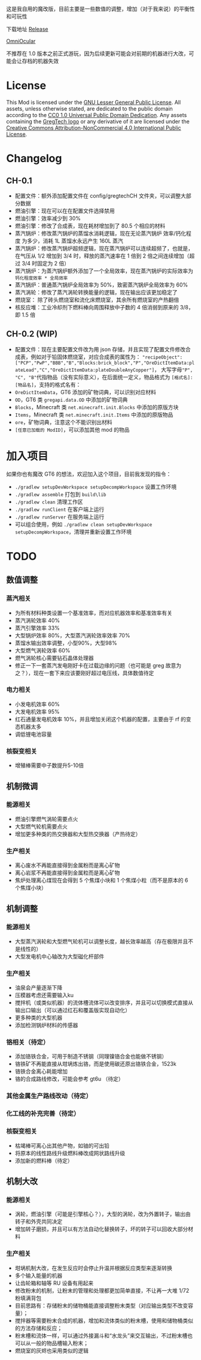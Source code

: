 这是我自用的魔改版，目前主要是一些数值的调整，增加（对于我来说）的平衡性和可玩性

下载地址 [Release](https://github.com/CHanzyLazer/gregtech6-CH_Edition/releases)

[OmniOcular](https://github.com/CHanzyLazer/OmniOcular_GT6CHE)

不推荐在 1.0 版本之前正式游玩，因为后续更新可能会对前期的机器进行大改，可能会让存档的机器失效

# License

This Mod is licensed under the [GNU Lesser General Public License](LICENSE).
All assets, unless otherwise stated, are dedicated to the public domain
according to the [CC0 1.0 Universal Public Domain Dedication](src/main/resources/LICENSE.assets).
Any assets containing the [GregTech logo](src/main/resources/logos) or any
derivative of it are licensed under the
[Creative Commons Attribution-NonCommercial 4.0 International Public License](src/main/resources/LICENSE.logos).

# Changelog
## CH-0.1
- 配置文件：额外添加配置文件在 config/gregtechCH 文件夹，可以调整大部分数据
- 燃油引擎：现在可以在在配置文件选择禁用
- 燃油引擎：效率减少到 30%
- 燃油引擎：修改了合成表，现在耗材增加到了 80.5 个相应的材料
- 蒸汽锅炉：修改蒸汽锅炉的蒸馏水消耗逻辑，现在无论蒸汽锅炉 效率/钙化程度 为多少，消耗 1L 蒸馏水永远产生 160L 蒸汽
- 蒸汽锅炉：修改蒸汽锅炉超频逻辑，现在蒸汽锅炉可以连续超频了，也就是，在气压从 1/2 增加到 3/4 时，释放的蒸汽速率在 1 倍到 2 倍之间连续增加（超过 3/4 时固定为 2 倍）
- 蒸汽锅炉：为蒸汽锅炉额外添加了一个全局效率，现在蒸汽锅炉的实际效率为 `钙化程度效率 * 全局效率`
- 蒸汽锅炉：普通蒸汽锅炉全局效率为 50%，致密蒸汽锅炉全局效率为 60%
- 蒸汽涡轮：修改了蒸汽涡轮转换能量的逻辑，现在输出应该更加稳定了
- 燃烧室：  除了砖头燃烧室和流化床燃烧室，其余所有燃烧室的产热翻倍
- 核反应堆：工业冷却剂下燃料棒向周围释放中子数的 4 倍消弱到原来的 3/8，即 1.5 倍

## CH-0.2 (WIP)
- 配置文件：现在主要配置文件改为用 json 存储，并且实现了配置文件修改合成表，例如对于铅固体燃烧室，对应合成表的属性为：
`"recipeObject":["PCP","PwP","BBB","B","Blocks:brick_block","P","OreDictItemData:plateLead","C","OreDictItemData:plateDoubleAnyCopper"]`，
大写字母`"P", "C", "B"`代指物品（没有实际意义），在后面统一定义，物品格式为 `[格式名]:[物品名]`，支持的格式名有：
- `OreDictItemData`，GT6 添加的矿物词典，可以识别对应材料
- `OD`，GT6 类 `gregapi.data.OD` 中添加的矿物词典
- `Blocks`，Minecraft 类 `net.minecraft.init.Blocks` 中添加的原版方块
- `Items`，Minecraft 类 `net.minecraft.init.Items` 中添加的原版物品
- `ore`，矿物词典，注意这个不能识别出材料
- `[任意已加载的 ModID]`，可以添加其他 mod 的物品

# 加入项目
如果你也有魔改 GT6 的想法，欢迎加入这个项目，目前我发现的指令：
- `./gradlew setupDevWorkspace setupDecompWorkspace` 设置工作环境
- `./gradlew assemble` 打包到 `build\lib`
- `./gradlew clean` 清理工作区
- `./gradlew runClient` 在客户端上运行
- `./gradlew runServer` 在服务端上运行
- 可以组合使用，例如 `./gradlew clean setupDevWorkspace setupDecompWorkspace`，清理并重新设置工作环境

# TODO
## 数值调整
### 蒸汽相关
- 为所有材料种类设置一个基准效率，而对应机器效率和基准效率有关
- 蒸汽涡轮效率 40%
- 蒸汽引擎效率 33%
- 大型锅炉效率 80%，大型蒸汽涡轮效率效率 70%
- 蒸馏水输出效率调整，小型90%，大型98%
- 大型燃气涡轮效率 60%
- 燃气涡轮核心需要钻石晶体处理器
- 修正一下一套蒸汽发电刚好卡在过载边缘的问题（也可能是 greg 故意为之？），现在一套下来应该要刚好超过电压线，具体数值待定

### 电力相关
- 小发电机效率 60%
- 大发电机效率 95%
- 红石通量发电机效率 10%，并且增加关闭这个机器的配置，主要由于 rf 的变态机器太多
- 调低锂电池容量

### 核裂变相关
- 增殖棒需要中子数提升5-10倍

## 机制微调
### 能源相关
- 燃油引擎燃气涡轮需要点火
- 大型燃气轮机需要点火
- 增加更多种类的热交换器和大型热交换器（产热待定）

### 生产相关
- 离心废水不再能直接得到金属粉而是离心矿物
- 离心岩浆不再能直接得到金属粒而是离心矿物
- 焦炉处理离心煤现在会得到 5 个焦煤小块和 1 个焦煤小粒（而不是原本的 6 个焦煤小块）

## 机制调整
### 能源相关
- 大型蒸汽涡轮和大型燃气轮机可以调整长度，越长效率越高（存在极限并且不是线性的）
- 大型发电机中心轴改为大型磁化杆部件

### 生产相关
- 油泉会产量逐渐下降
- 压模器考虑还需要输入ku
- 搅拌机（或类似机器）的流体槽流体可以改变排序，并且可以切换模式直接从输出口输出（可以通过红石和覆盖版实现自动化）
- 更多种类的大型机器
- 添加检测锅炉材料的传感器

### 铬相关（待定）
- 添加铬铁合金，可用于制造不锈钢（同理镍铬合金也能做不锈钢）
- 铬铁矿不再能直接从坩埚炼出铬，而是使用碳还原出铬铁合金，1523k
- 铬铁合金离心耗能增加
- 铬的合成路线修改，可能会参考 gt6u （待定）

### 其他金属生产路线改动（待定）

### 化工线的补充完善（待定）

### 核裂变相关
- 枯竭棒可离心出其他产物，如铀的可出铅
- 将原本的线性路线升级燃料棒改成网状路线升级
- 添加新的燃料棒（待定）

## 机制大改
### 能源相关
- 涡轮，燃油引擎（可能是引擎核心？），大型的涡轮，改为外置转子，输出由转子和外壳共同决定
- 增加转子磨损，并且可以有方法自动化替换转子，坏的转子可以回收大部分材料

### 生产相关
- 坩埚机制大改，在发生反应时会停止升温并根据反应类型来逐渐转换
- 多个输入能量的机器
- 让齿轮箱和轴等 RU 设备有用起来
- 修改粉末的机制，让粉末的管理和处理都更加简单直接，不让再一大堆 1/72 粉填满背包
- 目前思路有：存储粉末的储物桶能直接调整粉末类型（对应输出类型不改变容量）；
- 搅拌器等需要粉末合成的机器，增加和流体类似的粉末槽，使用和储物桶类似的方法存储和反应；
- 粉末槽和流体一样，可以通过外接漏斗和“水龙头”来交互输出，不过粉末槽也可以从一般的物品槽输入粉末；
- 燃烧室的灰烬也采用类似的逻辑
